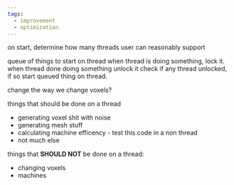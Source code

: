 ```yaml
---
tags:
  - improvement
  - optimization
---
```


on start, determine how many threads user can reasonably support

queue of things to start on thread
when thread is doing something, lock it.
when thread done doing something unlock it
check if any thread unlocked, if so 
start queued thing on thread.

change the way we change voxels?

things that should be done on a thread
- generating voxel shit with noise
- generating mesh stuff
- calculating machine efficency - test this code in a non thread
- not much else

things that **SHOULD NOT** be done on a thread:
- changing voxels
- machines 